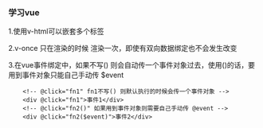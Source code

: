### 学习vue

1.使用v-html可以嵌套多个标签

2.v-once 只在渲染的时候 渲染一次，即使有双向数据绑定也不会发生改变

3.在vue事件绑定中，如果不写() 则会自动传一个事件对象过去，使用()的话，要用到事件对象只能自己手动传 $event
```
	<!-- @click="fn1" fn1不写() 则默认执行的时候会传一个事件对象 -->
	<div @click="fn1">事件1</div>
	<!-- @click="fn2()" 如果用到事件对象则需要自己手动传 @event -->
	<div @click="fn2($event)">事件2</div>
```